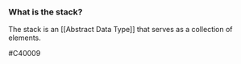 ### What is the stack?
The stack is an [[Abstract Data Type]] that serves as a collection of elements.

#C40009 